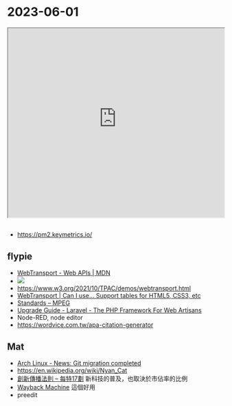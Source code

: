 # 2023-06-01

<iframe src="https://photos.hackingthursday.org/2023-06-01" width="100%" height="440px"></iframe>


## 

- https://pm2.keymetrics.io/

## flypie

- [WebTransport - Web APIs | MDN](https://developer.mozilla.org/en-US/docs/Web/API/WebTransport)
- ![](https://hackmd.io/_uploads/Bk954ZULn.png)
- https://www.w3.org/2021/10/TPAC/demos/webtransport.html
- [WebTransport | Can I use... Support tables for HTML5, CSS3, etc](https://caniuse.com/webtransport)
- [Standards – MPEG](https://www.mpeg.org/standards/MPEG-DASH/)
- [Upgrade Guide - Laravel - The PHP Framework For Web Artisans](https://laravel.com/docs/master/upgrade)
- Node-RED, node editor
- https://wordvice.com.tw/apa-citation-generator


## Mat

- [Arch Linux - News: Git migration completed](https://archlinux.org/news/git-migration-completed/)
- https://en.wikipedia.org/wiki/Nyan_Cat
- [創新傳播法則 – 每特17劃](https://6bcf7279.info/2018/01/12/opnvybje/) 新科技的普及，也取決於市佔率的比例
- [Wayback Machine](https://web.archive.org/) 這個好用
- preedit


